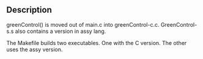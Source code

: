 ## Description

greenControl() is moved out of main.c into greenControl-c.c.  GreenControl-s.s also contains a version in assy lang.

The Makefile builds two executables.  One with the C version.  The other uses the assy version.

